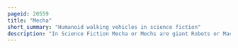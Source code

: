 ```yaml
---
pageid: 20559
title: "Mecha"
short_summary: "Humanoid walking vehicles in science fiction"
description: "In Science Fiction Mecha or Mechs are giant Robots or Machines generally depicted as piloted and as humanoid Walking Vehicles. The term was first used in Japanese after shortening the English loanword 'mechanism' or 'mechanical' , but the meaning in Japanese is more inclusive, and 'robot' or 'giant robot' is the narrower term."
---
```

